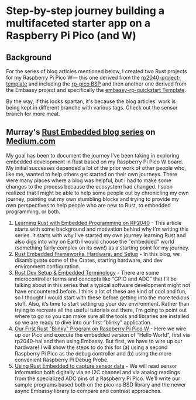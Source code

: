 # Step-by-step journey building a multifaceted starter app on a Raspberry Pi Pico (and W)

## Background

For the series of blog articles mentioned below, I created two Rust projects for my Raspberry Pi Pico W&mdash;
this one derived from the [rp2040-project-template](https://github.com/rp-rs/rp2040-project-template) and 
including the [rp-pico BSP](https://crates.io/crates/rp-pico) and then another one derived from the Embassy project
and specifically the [embassy-rp-quickstart Template](https://github.com/9names/embassy-rp-quickstart).

By the way, if this looks spartan, it's because the blog articles' work is being kept in different branche with various tags. Check out the sensor branch for more meat.

## Murray's [Rust Embedded blog series](https://murraytodd.medium.com/list/murrays-raspberry-pi-pico-w-embedded-rust-series-fac1064d4d03) on [Medium.com](https://medium.com/@murraytodd)

My goal has been to document the journey I’ve been taking in exploring embedded development in Rust based on my Raspberry Pi Pico W board. My initial successes depended a lot of the prior work of other people who, like me, wanted to help others get started on their own journeys. There were many places where a blog was helpful, but I had to make some changes to the process because the ecosystem had changed. I soon realized that I might be able to help some people out by chronicling my own journey, pointing out my own stumbling blocks and trying to provide my own perspectives to help people who are new to Rust, to embedded programming, or both.

1. [Learning Rust with Embedded Programming on RP2040](https://murraytodd.medium.com/learning-rust-with-embedded-programming-on-rp2040-e784389d2d3d) - This article starts with some background and motivation behind why I'm writing this series. It starts with why I've started my own journey learning Rust and also digs into why on Earth I would choose the "embedded" world (something fairly complex on its own!) as a starting point for my journey.
2. [Rust Embedded Frameworks, Hardware, and Setup](https://murraytodd.medium.com/rust-embedded-frameworks-hardware-and-setup-0ae4084ebf2d) - In this blog, we disambiguate some of the Crates, starting hardware, and dev environment configuration.
3. [Rust Dev Setup &amp; Embedded Terminology](https://murraytodd.medium.com/rust-dev-setup-embedded-terminology-701d6108ad1b) - There are some microcontroller terms and concepts like “GPIO and ADC” that I’ll be talking about in this series that a typical software development might not have encountered before. I think a lot of these are kind of cool and fun, so I thought I would start with these before getting into the more tedious stuff. Also, it’s time to start setting up your dev environment. Rather than trying to recreate all the useful tutorials out there, I’m going to point out where to go so you can make sure all the tools and libraries are installed so we are ready to dive into our first “blinky” application.
4. [Our First Rust "Blinky" Program on Raspberry Pi Pico W](https://murraytodd.medium.com/our-first-rust-blinky-program-on-raspberry-pi-pico-w-376211f1074d) - Here we wire up our Pico and execute the embedded version of “Hello World”, first via rp2040-hal and then using Embassy. But first, we have to wire up our hardware! I will show the steps to do this for (a) using a second Raspberry Pi Pico as the debug controller and (b) using the more convenient Raspberry Pi Debug Probe.
5. [Using Rust Embedded to capture sensor data](https://murraytodd.medium.com/using-rust-embedded-to-capture-sensor-data-37db1f726d5c) - We will read sensor information both digitally via an I2C channel and via analog readings from the specialized ADC pins of a Raspberry Pi Pico. We’ll write our sample programs based both on the pico-rp BSD library and the newer async Embassy library to compare and contrast approaches.